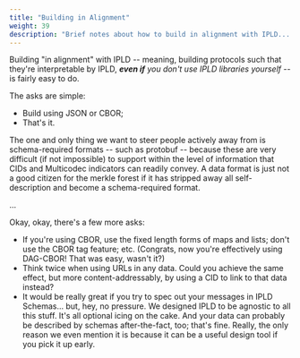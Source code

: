 ```yaml
---
title: "Building in Alignment"
weight: 39
description: "Brief notes about how to build in alignment with IPLD... even if you don't use any IPLD libraries directly."
---
```


Building "in alignment" with IPLD -- meaning, building protocols such that they're interpretable by IPLD, _**even if** you don't use IPLD libraries yourself_ -- is fairly easy to do.

The asks are simple:

- Build using JSON or CBOR;
- That's it.

The one and only thing we want to steer people actively away from is schema-required formats -- such as protobuf -- because these are very difficult (if not impossible) to support within the level of information that CIDs and Multicodec indicators can readily convey.
A data format is just not a good citizen for the merkle forest if it has stripped away all self-description and become a schema-required format.

...

Okay, okay, there's a few more asks:

- If you're using CBOR, use the fixed length forms of maps and lists; don't use the CBOR tag feature; etc.  (Congrats, now you're effectively using DAG-CBOR!  That was easy, wasn't it?)
- Think twice when using URLs in any data.  Could you achieve the same effect, but more content-addressably, by using a CID to link to that data instead?
- It would be really great if you try to spec out your messages in IPLD Schemas... but, hey, no pressure.
  We designed IPLD to be agnostic to all this stuff.  It's all optional icing on the cake.
  And your data can probably be described by schemas after-the-fact, too; that's fine.
  Really, the only reason we even mention it is because it can be a useful design tool if you pick it up early.
